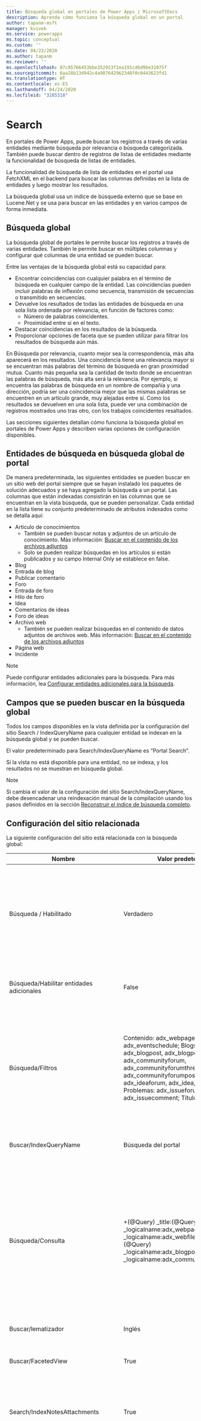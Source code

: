```yaml
---
title: Búsqueda global en portales de Power Apps | MicrosoftDocs
description: Aprenda cómo funciona la búsqueda global en un portal
author: tapanm-msft
manager: kvivek
ms.service: powerapps
ms.topic: conceptual
ms.custom: ''
ms.date: 04/23/2020
ms.author: tapanm
ms.reviewer: ''
ms.openlocfilehash: 87c85766453bbe352923f2ea191cd6d9be31075f
ms.sourcegitcommit: 6aa28b13d942c4a907642962348f0c0443623fd1
ms.translationtype: HT
ms.contentlocale: es-ES
ms.lasthandoff: 04/24/2020
ms.locfileid: "3285318"
---
```

# <a name="search"></a>Search

En portales de Power Apps, puede buscar los registros a través de varias entidades mediante búsqueda por relevancia o búsqueda categorizada. También puede buscar dentro de registros de listas de entidades mediante la funcionalidad de búsqueda de listas de entidades. 

La funcionalidad de búsqueda de lista de entidades en el portal usa FetchXML en el backend para buscar las columnas definidas en la lista de entidades y luego mostrar los resultados. 

La búsqueda global usa un índice de búsqueda externo que se base en Lucene.Net y se usa para buscar en las entidades y en varios campos de forma inmediata.

## <a name="global-search"></a>Búsqueda global

La búsqueda global de portales le permite buscar los registros a través de varias entidades. También le permite buscar en múltiples columnas y configurar qué columnas de una entidad se pueden buscar.

Entre las ventajas de la búsqueda global está su capacidad para:
- Encontrar coincidencias con cualquier palabra en el término de búsqueda en cualquier campo de la entidad. Las coincidencias pueden incluir palabras de inflexión como secuencia, transmisión de secuencias o transmitido en secuencias.
- Devuelve los resultados de todas las entidades de búsqueda en una sola lista ordenada por relevancia, en función de factores como:
    - Número de palabras coincidentes.
    - Proximidad entre sí en el texto.
- Destacar coincidencias en los resultados de la búsqueda.
- Proporcionar opciones de faceta que se pueden utilizar para filtrar los resultados de búsqueda aún más.

En Búsqueda por relevancia, cuanto mejor sea la correspondencia, más alta aparecerá en los resultados. Una coincidencia tiene una relevancia mayor si se encuentran más palabras del término de búsqueda en gran proximidad mutua. Cuanto más pequeña sea la cantidad de texto donde se encuentran las palabras de búsqueda, más alta será la relevancia. Por ejemplo, si encuentra las palabras de búsqueda en un nombre de compañía y una dirección, podría ser una coincidencia mejor que las mismas palabras se encuentren en un artículo grande, muy alejadas entre sí. Como los resultados se devuelven en una sola lista, puede ver una combinación de registros mostrados uno tras otro, con los trabajos coincidentes resaltados. 

Las secciones siguientes detallan cómo funciona la búsqueda global en portales de Power Apps y describen varias opciones de configuración disponibles.

## <a name="entities-searchable-in-portal-global-search"></a>Entidades de búsqueda en búsqueda global de portal

De manera predeterminada, las siguientes entidades se pueden buscar en un sitio web del portal siempre que se hayan instalado los paquetes de solución adecuados y se haya agregado la búsqueda a un portal. Las columnas que están indexadas consistirán en las columnas que se encuentran en la vista búsqueda, que se pueden personalizar.  Cada entidad en la lista tiene su conjunto predeterminado de atributos indexados como se detalla aquí:
- Artículo de conocimientos
    - También se pueden buscar notas y adjuntos de un artículo de conocimiento. Más información: [Buscar en el contenido de los archivos adjuntos](search-file-attachment.md)
    - Solo se pueden realizar búsquedas en los artículos si están publicados y su campo Internal Only se establece en false.
- Blog 
- Entrada de blog 
- Publicar comentario 
- Foro 
- Entrada de foro 
- Hilo de foro 
- Idea 
- Comentarios de ideas 
- Foro de ideas 
- Archivo web 
    - También se pueden realizar búsquedas en el contenido de datos adjuntos de archivos web. Más información: [Buscar en el contenido de los archivos adjuntos](search-file-attachment.md)
- Página web 
- Incidente 

> [!NOTE]
> Puede configurar entidades adicionales para la búsqueda. Para más información, lea [Configurar entidades adicionales para la búsqueda](search-additional-entities.md).

## <a name="fields-searchable-in-global-search"></a>Campos que se pueden buscar en la búsqueda global

Todos los campos disponibles en la vista definida por la configuración del sitio Search / IndexQueryName para cualquier entidad se indexan en la búsqueda global y se pueden buscar. 

El valor predeterminado para Search/IndexQueryName es “Portal Search”.

Si la vista no está disponible para una entidad, no se indexa, y los resultados no se muestran en búsqueda global.

> [!NOTE]
> Si cambia el valor de la configuración del sitio Search/IndexQueryName, debe desencadenar una reindexación manual de la compilación usando los pasos definidos en la sección [Reconstruir el índice de búsqueda completo](#rebuild-full-search-index).

## <a name="related-site-settings"></a>Configuración del sitio relacionada

La siguiente configuración del sitio está relacionada con la búsqueda global:

| Nombre    | Valor predeterminado     | Descripción       |
|-----------------------|--------------------|-------------|
| Búsqueda / Habilitado | Verdadero  | Un valor booleano que indica si la búsqueda está habilitada. Si establece su valor en falso, la búsqueda global en el portal se desactiva.<br>Si usa plantillas web listas para usar y desactiva esta opción, el cuadro de búsqueda no se mostrará en el encabezado ni en la página de búsqueda. Además, no se devuelven resultados incluso si se introduce la dirección URL directa de la página de búsqueda.  |
| Búsqueda/Habilitar entidades adicionales  | False  | Establecer este valor en verdadero permite buscar entidades adicionales en su portal. <br> Requiere que *Búsqueda/Habilitado* esté establecido en *Verdadero* cuando se use.  |
| Búsqueda/Filtros  | Contenido: adx_webpage; Eventos: adx_event, adx_eventschedule; Blogs: adx_blog, adx_blogpost, adx_blogpostcomment; Foros: adx_communityforum, adx_communityforumthread, adx_communityforumpost; Ideas: adx_ideaforum, adx_idea, adx_ideacomment; Problemas: adx_issueforum, adx_issue, adx_issuecomment; Título de datos: incidente | Una recopilación de opciones de filtro del nombre lógico de búsqueda. Definir un valor aquí agregará opciones de filtro desplegable a la búsqueda global. Este valor debe tener la forma de pares nombre / valor, con nombre y valor separados por dos puntos, y pares separados por punto y coma. Por ejemplo: “Foros: adx_communityforum, adx_communityforumthread, adx_communityforumpost; Blogs: adx_blog, adx_blogpost, adx_blogpostcomment”.  |
| Buscar/IndexQueryName   | Búsqueda del portal  | El nombre de la vista del sistema usada por la consulta de búsqueda de portal para definir los campos de una entidad habilitada se indexan y se buscan.   |
| Búsqueda/Consulta  | +(@Query) _title:(@Query) _logicalname:adx_webpage\~0.9^0.2 -_logicalname:adx_webfile\~0.9 adx_partialurl:(@Query) _logicalname:adx_blogpost\~0.9^0.1 -_logicalname:adx_communityforumthread\~0.9   | Esta configuración agrega ponderaciones y filtros adicionales a la consulta que un usuario ingresa en el cuadro de búsqueda predeterminado que se muestra en el portal. En el valor predeterminado, @Query es el texto de la consulta escrito por un usuario.<br>Para obtener información sobre cómo modificar este valor, siga [Sintaxis de la consulta de Lucene](https://lucene.apache.org/core/old_versioned_docs/versions/2_9_1/queryparsersyntax.html).<br>**Importante**: Estas ponderaciones y filtros se aplican solo al cuadro de búsqueda que se proporciona en la página de búsqueda predeterminada del portal. Si usa una etiqueta líquida de búsqueda para crear su propia página de búsqueda, este valor no se aplica. |
| Buscar/lematizador  | Inglés    | El idioma utilizado por el algoritmo de la lematización de búsqueda de portal.   |
| Buscar/FacetedView  | True   | Habilita facetas en los resultados de la búsqueda. Cuando se establece en True, las facetas se mostrarán junto con los resultados en la página de búsqueda.  |
| Search/IndexNotesAttachments   | True    | Indica si se debe indexar el contenido de los datos adjuntos de las notas en artículos de Knowledge Base y archivos web. De forma predeterminada, se establece en Falso. Más información: [Buscar en el contenido de los archivos adjuntos](search-file-attachment.md)    |
| Buscar/RecordTypeFacetsEntities  | Blogs: adx_blog, adx_blogpost; Foros: adx_communityforum, adx_communityforumthread, adx_communityforumpost; Ideas: adx_ideaforum, adx_idea; Downloads:annotation, adx_webfile    | Esto determina cómo se agrupan las entidades en la faceta tipo de registro en la página de búsqueda. Ésta es la configuración predeterminada. <br>"DisplayNameinRecordTypeFacet1: logicalnameofentity1, logicalnameofentity2; DisplayNameinRecordTypeFacet2: logicalnameofentity3, logicalnameofentity4" <br>El nombre para mostrar en aspecto del tipo de registro aparecerá en la interfaz de usuario. Este grupo de facetas combinará el resultado de las entidades definidas en la configuración.   |
| KnowledgeManagement/DisplayNotes | True   | Indica si indexar los datos adjuntos de los artículos de Knowledge Base. De forma predeterminada, se establece en Falso. |
|||

## <a name="related-content-snippets"></a>Fragmento de contenido relacionado

Los siguientes fragmentos de contenido están relacionados con la búsqueda global:

| Nombre   | Valor predeterminado  | Descripción   |
|------------------|-----------------|--------------------|
| Encabezado/Búsqueda/Etiqueta| Search| Este fragmento de contenido determina el texto de la marca de agua que se muestra en el cuadro de búsqueda en el encabezado del portal.<br>![Etiqueta de búsqueda](../media/search-label.png "Etiqueta de búsqueda")    |
| Encabezado/Búsqueda/Información sobre herramientas| Search  | Este fragmento de contenido determina el texto de información sobre herramientas que se muestra al pasar el cursor sobre el icono de búsqueda en el encabezado del portal.<br>![Información sobre herramientas de búsqueda](../media/search-tooltip.png "Información sobre herramientas de búsqueda")  |
| Búsqueda/Predeterminada/Texto de filtro| Todo   | Este fragmento de contenido determina el texto predeterminado que se muestra en la lista desplegable de filtros junto al cuadro de búsqueda.<br>![Texto de filtro de búsqueda](../media/search-filter-text.png "Texto de filtro de búsqueda")  |
| Búsqueda/Faceta/Todo| Todo| Este fragmento de contenido determina el texto predeterminado que se muestra para la "faceta de todos los registros" en la faceta "Tipo de registro" de la página de resultados de búsqueda.<br>![Todos los aspectos](../media/facet-all.png "Todos los aspectos") |
| Búsqueda/Faceta/Borrar restricciones   | Borrar todo  | Este fragmento de contenido determina la etiqueta del botón que restablece todas las facetas aplicadas en la página de resultados de búsqueda.<br>![Restablecer todos los aspectos](../media/facet-clear-all.png "Restablecer todos los aspectos") |
| BuscarFacetaDescargas   | Descargas   | Este fragmento de contenido determina la etiqueta que se muestra en los resultados de búsqueda de archivos adjuntos de anotaciones y archivos web en la faceta "Tipo de registro".<br>![Faceta de descarga](../media/facet-download.png "Faceta de descarga")|
| Búsqueda/Faceta/Menos    | Mostrar menos  | Este fragmento de contenido determina la etiqueta del botón que colapsa los resultados de faceta.<br>![Mostrar menos facetas](../media/facet-show-less.png "Mostrar menos facetas") |
| Búsqueda/Faceta/Fecha de modificación  | Fecha de modificación  | Este fragmento de contenido determina la etiqueta del encabezado que se muestra para la faceta de fecha modificada.<br>![Fecha de modificación](../media/facet-modified-date.png "Faceta de fecha modificada")   |
| Búsqueda/Faceta/Más   | Mostrar más  | Este fragmento de contenido determina la etiqueta del botón que expande los resultados de las facetas.<br>![Mostrar más facetas](../media/facet-show-more.png "Mostrar más facetas")  |
| Búsqueda/Faceta/Producto  | Productos | Este fragmento de contenido determina la etiqueta de la faceta Productos.<br>![Faceta de productos](../media/facet-product.png "Faceta de productos")  |
| Búsqueda/Faceta/Valoración   | Valoración   | Este fragmento de contenido determina la etiqueta de la faceta Clasificación.<br>![Faceta de calificaciones](../media/facet-rating.png "Faceta de calificaciones")  |
| Búsqueda/Faceta/Tipo de registro   | Tipo de registro | Este fragmento de contenido determina la etiqueta de la faceta clasificación.<br>![Faceta de tipo de registro](../media/facet-record-type.png "Faceta de tipo de registro")     |
| Búsqueda/Faceta/Criterio de ordenación/Valoración media de los usuarios | Valoraciones medias de los usuarios | Este fragmento de contenido determina la etiqueta que se muestra para la opción "Ordenar por calificaciones promedio del usuario" en la lista desplegable de clasificación en la página Resultados de la búsqueda.<br>![Ordenar la calificación por promedio](../media/sort-avg-user-rating.png "Ordenar la calificación por promedio")  |
| Búsqueda/Faceta/Criterio de ordenación/Relevancia| Relevancia| Este fragmento de contenido determina la etiqueta que se muestra para la opción "Ordenar por relevancia" en la lista desplegable de clasificación en la página Resultados de la búsqueda.<br>![Ordenar por relevancia](../media/sort-relevance.png "Ordenar por relevancia")|
| Búsqueda/Faceta/Criterio de ordenación/Vistas| Número de visualizaciones| Este fragmento de contenido determina la etiqueta que se muestra para la opción "Ordenar por conteo de vista" en la lista desplegable de clasificación en la página Resultados de la búsqueda.<br>![Ordenar por recuento de vistas](../media/sort-view-count.png "Ordenar por recuento de vistas")|
|||

## <a name="entity-specific-handling"></a>Manejo específico de la entidad

- **Caso**: De forma predeterminada, sólo se pueden buscar los casos que se encuentren en el estado **Resuelto** con el campo **Publicar a web** como **Verdadero**. Este comportamiento se puede modificar actualizando la vista de búsqueda del portal de la entidad del caso y eliminando los filtros disponibles en la vista de búsqueda del portal. Sin embargo, cuando se elimina esta comprobación, es importante asegurarse de que la plantilla web de Customer Service - Case se modifique de forma adecuada, ya que esta plantilla web impide que todos los usuarios vean casos que están activos y que no están publicados en la web. Si la plantilla web no se modifica, los casos serán visibles en resultados de búsqueda. Sin embargo, cuando los selecciona, la página web de detalles del caso se muestra con el error permiso denegado.

- **Knowledge Base**: Solo se pueden buscar los artículos de conocimiento que se encuentran en estado **Publicado** con el campo **Interno** establecido como **No**. Este comportamiento no puede modificarse. Los artículos de conocimientos también tienen funcionalidades especiales disponibles en los resultados de la búsqueda que son los siguientes:

    - **Facetas**: Hay dos facetas especiales disponibles solo para artículos de conocimientos y se muestran si los registros de artículos de conocimientos están disponibles en los resultados de la búsqueda.

        - **Faceta de las calificaciones**: Esta faceta permite filtrar los resultados de la búsqueda en función de la calificación promedio de los artículos de conocimientos.

        - **Faceta de las calificaciones**: Esta faceta permite filtrar los resultados de la búsqueda en función de la calificación promedio de los artículos de conocimientos.

    - **Búsqueda de los datos adjuntos**: Esta faceta permite buscar en los datos adjuntos o notas asociados a un artículo de Knowledge Base. Esto le permite busque dentro de la descripción de la nota, el título, el nombre de archivo de datos adjuntos, y el contenido de los datos adjuntos notas o de datos adjuntos que se exponen en portal. Más información: [Buscar en el contenido de los archivos adjuntos](search-file-attachment.md)

## <a name="special-characters-and-syntax-supported-by-search"></a>Caracteres especiales y sintaxis admitidos por la búsqueda

Como parte de búsqueda global de portal, se admite una variedad de caracteres especiales y de sintaxis que filtren mejor los resultados de la búsqueda. Estos caracteres especiales y sintaxis se dividen ampliamente en los siguientes grupos:

- **Término**: Cada consulta especificada por un usuario para la búsqueda se analiza en términos y operadores. Estos son los tipos de términos: 

    - **Elegir el período**: El término solo es una palabra única. Por ejemplo, una consulta {hola mundo} se analizaría en varios términos, “hola” y “mundo”. Cada período se busca de forma separada. Por tanto, en la consulta {hola mundo}, todos los registros que tienen el término “hola “o “mundo” se presentarían en resultados de búsqueda.

    - **Frases**: Una frase es un grupo de términos rodeado por comillas dobles (""). Por ejemplo, una consulta {"hola mundo"} se analizaría como usuarios de la frase "hola mundo". Cada frase se busca completamente. Por lo tanto, en la consulta {"hola mundo"}, todos los registros con la frase completa "hola mundo" se mostrarían en los resultados de búsqueda y no se mostraría ningún registro que solo tuviese "hola" o "mundo".

    Cada consulta de búsqueda puede comprender uno o muchos términos de cualquier tipo que se combinen mediante operadores booleanos para crear consultas complejas.

- **Modificadores de período**

    - **Búsqueda con caracteres comodín**: Existen dos tipos de comodines disponibles que se va a usar dentro de varios términos de consultas de búsqueda (no dentro de consultas de la frase): Búsqueda con caracteres comodín de carácter individual y búsqueda con caracteres comodín de varios caracteres.

        - **Búsqueda con caracteres comodín de carácter individual**: Para realizar una búsqueda con caracteres comodín de carácter individual, use el símbolo del signo de interrogación (?). La búsqueda con caracteres comodín de carácter individual busca los términos que coinciden con el carácter individual reemplazado. Por ejemplo, para buscar “texto” o “pruébele” puede usar la consulta de búsqueda como "te? t".

        - **Búsqueda de comodines de varios caracteres**: Para realizar una búsqueda de comodines de varios caracteres, use el símbolo asterisco (\*). Las búsquedas de comodines de múltiples caracteres buscan cero o más caracteres. Por ejemplo, para buscar prueba, pruebas o evaluador, puede usar la consulta de búsqueda como "t *". También puede usar búsqueda con caracteres comodín de múltiples caracteres en medio de la consulta. Por ejemplo, "te*de prueba".

        > [!NOTE]
        > - no puede usar un * o ? símbolo como el primer carácter de una búsqueda.
        > - La búsqueda con caracteres comodín no se puede usar en una consulta de la frase. Por ejemplo, si usa una consulta como "hell* world", no mostrará resultados con el texto "hello world".

    - **Búsqueda de proximidad**: La búsqueda de proximidad le permite buscar palabras que se encuentran a una distancia específica una de la otra. Por ejemplo, si desea encontrar los resultados de las palabras "Imagen" y "Borrosa" que aparecen a una distancia de 10 palabras una de la otra, puede usar la búsqueda de proximidad.
    
        Para hacer búsquedas de proximidad, use la tilde (~) como símbolo en la consulta. Por ejemplo, si desea encontrar los resultados para las palabras "Imagen" y "Borrosa" que aparecen a una distancia de 10 palabras una de la otra, entonces la consulta sería "Imagen borrosa" ~ 10.

    - **Impulso de un período**: La búsqueda global proporciona el nivel de relevancia de los documentos coincidentes según los términos encontrados. Para impulsar un término, use el símbolo de intercalación (^) con un factor de impulso (un número) al final del término que está buscando. Cuanto mayor sea el factor de impulso, más relevante será el plazo.

        El impulso le permite supervisar la importancia de un documento impulsando su período. Por ejemplo, si está buscando Smart TV y desea que el término Smart sea más relevante, aumente usando el símbolo ^ junto con el factor de impulso al lado del término. Debería escribir: Smart ^ 4 TV. Esto hará que los documentos con el término Smart parezcan más relevantes.

        También puede aumentar las condiciones de la frase como en el ejemplo: Televisión inteligente^4 nueva televisión. En este caso, la frase "Smart TV" se incrementaría en comparación con "New TV".

        Por defecto, el factor de impulso es 1. Aunque el factor de impulso debe ser un valor positivo, puede ser inferior a 1 (por ejemplo, 0,2).

- **Operadores booleanos**: Los operadores booleanos permiten a los términos combinarse mediante operadores lógicos. La búsqueda global admite OR, AND, NOT, "+" y "-" como operadores booleanos.

    > [!NOTE]
    > Los operadores booleanos deben escribirse en mayúscula.

    - **OR**: El operador OR es el operador predeterminado de la conjunción. Esto significa que si no está el operador booleano entre dos términos, use el operador OR. El operador OR vincula dos términos y busca un registro coincidente si uno de los términos existe en un registro. Esto es equivalente a una combinación mediante conjuntos. El símbolo || se debe usar en lugar de la palabra OR. Por ejemplo, la consulta de búsqueda “Smart TV” (excepto comillas) buscará para todos los registros con la palabra Smart o TV. Esta consulta también se puede escribir como “Smart OR TV”, “Smart || TV”.

    - **Y:** El operador Y combina los registros donde ambos términos existen en cualquier parte del texto de un solo documento. Esto es equivalente a una combinación mediante conjuntos. El símbolo && se debe usar en lugar de la palabra Y. Por ejemplo, la consulta de búsqueda "Smart AND TV" (excepto comillas) buscará para todos los registros con la palabra Smart y TV. Esta consulta también se puede escribir como "Smart && TV".

    - **NO**: El operador NO excluye los registros después de los que contenga el período NO. Esto es equivalente a una diferencia usando conjuntos. El símbolo ! se puede usar en lugar de la palabra NO. Por ejemplo, la consulta de búsqueda "Smart NOT TV" (excepto comillas) buscará para todos los registros que tengan la palabra Smart pero no la palabra TV. Esta consulta también se puede escribir como "Smart ! TV".

    - **Símbolo más (+)**: El símbolo más (+), conocido también como operador requerido, requiere que el término después del símbolo “+” exista en alguna parte de un registro. Por ejemplo, la consulta de búsqueda "Smart + TV" buscará para todos los registros donde la palabra TV debe estar presente, y la palabra Smart puede estar presente también. 

    - **Símbolo menos (-)**: El símbolo menos (-), conocido también como el operador de permitir, excluye los documentos que contienen el término después del símbolo “-”. Por ejemplo, la consulta de búsqueda "Smart - TV" buscará para todos los registros donde la palabra Smart está presente, y la palabra TV no está presente.

- **Agrupar**: La búsqueda global de portal admite el uso de paréntesis para agrupar cláusulas para formar subconsultas. Puede ser útil si desea gestionar la lógica booleana para una consulta. Por ejemplo, si desea buscar todos los registros donde aparece alguno de los términos "HD" o "Smart", pero la palabra TV siempre está presente, la consulta puede escribirse como "(HD or Smart) AND TV" ( excluyendo las comillas).

## <a name="liquid-search-tag"></a>Etiqueta líquida de búsqueda

Puede invocar la búsqueda global del portal desde plantillas líquidas utilizando la etiqueta *searchindex*. Más información: [searchindex](../liquid/portals-entity-tags.md#searchindex).

> [!IMPORTANT]
> Cuando se usa la etiqueta de searchindex, las facetas no se devuelven como parte de resultados, ni puede aplicar como filtro.

## <a name="update-search-index"></a>Actualizar el índice de búsqueda

Las actualizaciones de índice de búsqueda en los portales de Power Apps se producen automáticamente como la invalidación de caché. Sin embargo, tenga en cuenta estos aspectos importantes a tener presentes:

- Todas las entidades habilitadas para la búsqueda deben tener activado el indicador de metadatos Notificación de cambios, de lo contrario, ninguno de los cambios se notificará al portal y el índice de búsqueda no se actualizará.

- Cualquier cambio puede tardar hasta 30 minutos en reflejarse en una búsqueda del portal. Sin embargo, el 95 por ciento de los cambios se actualizará en 15 minutos. En caso de que intervengan datos adjuntos puede tardar según el tamaño de los datos adjuntos.

- Se recomienda volver a crear el índice completo manualmente después de realizar la migración de datos en masa o realizar actualizaciones en masa a los registros en un breve espacio de tiempo. Para más información consulte [Reconstruir el índice de búsqueda completo](#rebuild-full-search-index).

## <a name="rebuild-full-search-index"></a>Reconstruir el índice de búsqueda completo

Se requiere la reconstrucción del índice de búsqueda completo siempre que:

- Realiza un cambio de metadatos a las propiedades de búsqueda, como cambiar la configuración del sitio específico de una determinada consulta o cambiar la vista de búsqueda de una entidad, etc.
- Se realizan migraciones o actualizaciones masivas de datos.
- Un registro de sitio web, asociado al portal, se modifica en un entorno de Common Data Service.

También puede volver a crear un índice completo de búsqueda de un portal.
1.    Inicie sesión en el portal como administrador.
2.    Navegue a la dirección URL de la siguiente manera: `<portal_path>/_services/about`
3.    Seleccionar **Volver a generar un índice de búsqueda**.

> [!IMPORTANT]
> La reconstrucción completa del índice es una operación muy costosa y no debe realizarse durante las horas pico de uso, ya que esto puede hacer que su portal pierda impulso.

## <a name="remove-an-entity-from-global-search"></a>Quitar una entidad de búsqueda global

A veces, es posible que deba eliminar completamente determinadas entidades de búsqueda global del portal para asegurarse de que los clientes obtienen los resultados correctos rápidamente.

En el siguiente ejemplo, quitaremos la entidad Caso de la búsqueda global de portal.

### <a name="step-1-block-case-entity-from-getting-indexed"></a>Paso 1: La entidad de caso bloqueada no se indexa

Para evitar que la entidad Case se indexe, debe cambiar el nombre de la vista de la entidad Case que define el conjunto de registros a indexar por el portal (definido por la configuración del sitio Search / IndexQueryName). De manera predeterminada, el nombre de esa vista es Portal Search.

1.    Vaya a https://make.powerapps.com y seleccione Soluciones. 

    ![Soluciones](../media/solutions-page.png)

1. Busque **Solución predeterminada** y seleccione Editar para abrir.

    ![Editar solución](../media/edit-solution.png)

1. Busque y edite la entidad **Caso** para ver sus componentes. 

1. Seleccione la pestaña **Vistas** y luego seleccione **Búsqueda del portal** para abrirlo en un editor de vistas.

1. En el editor de vistas, cambie el nombre de la vista según sus requisitos. Asegurarse de que el nuevo nombre no tenga el término *Portal Search*. 

1. Guarde y publique los cambios y cierre el editor de gráficos.

1. Reconstruya el índice completo como se describe en la sección [Reconstruya el índice completo de búsqueda](#rebuild-full-search-index).

> [!NOTE]
> En este ejemplo, vamos realizar cambios en un nivel no administrado editando directamente la vista. También puede realizar esto a través de una solución administrada.

### <a name="step-2-remove-case-entity-from-the-ui"></a>Paso 2: Quite la entidad Caso de la interfaz de usuario

Después de realizar las acciones descritas en el Paso 1, la entidad Caso no podrá ser indexada. Para eliminar la entidad de caso de las áreas de superficie de la interfaz de usuario, debe modificar la configuración del sitio asociada a la búsqueda global del portal. La siguiente configuración del sitio debe ser modificada:

búsqueda/filtros: Esto quitará la entidad Caso de filtros en la página de búsqueda así como un cuadro de búsqueda en el encabezado del sitio. De forma predeterminada, el valor es `Content:adx_webpage,adx_webfile;Blogs:adx_blog,adx_blogpost;Forums:adx_communityforum,adx_communityforumthread,adx_communityforumpost;Ideas:adx_ideaforum,adx_idea;Help Desk:incident;Knowledge:knowledgearticle`

Deberá eliminar `Help Desk:incident;` del valor de esta configuración de sitio para que la entidad Incidente se elimine de los filtros que se encuentran junto al cuadro de búsqueda en la interfaz de usuario.

El valor modificado será:

`Content:adx_webpage,adx_webfile;Blogs:adx_blog,adx_blogpost;Forums:adx_communityforum,adx_communityforumthread,adx_communityforumpost;Ideas:adx_ideaforum,adx_idea;Knowledge:knowledgearticle`

Una vez que se modifique la configuración de este sitio, la entidad Caso se eliminará de los filtros en la página de búsqueda, así como en el encabezado.

![Buscar en la página](../media/search-on-page.png "Buscar en la página")

![Buscar en encabezado](../media/search-in-header.png "Buscar en encabezado")

## <a name="next-steps"></a>Pasos siguientes

[Configuración de la búsqueda global de entidades adicionales](search-additional-entities.md)

### <a name="see-also"></a>Vea también

- [Usar la búsqueda por facetas](improve-portal-search-faceted-search.md)
- [Búsqueda de archivos adjuntos](search-file-attachment.md)
